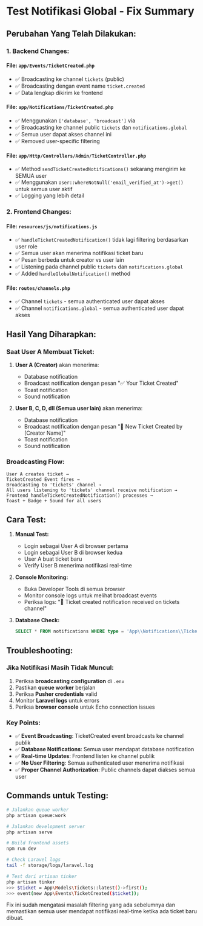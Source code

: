 # Test Notifikasi Global - Fix Summary

## Perubahan Yang Telah Dilakukan:

### 1. Backend Changes:

#### File: `app/Events/TicketCreated.php`
- ✅ Broadcasting ke channel `tickets` (public)
- ✅ Broadcasting dengan event name `ticket.created`
- ✅ Data lengkap dikirim ke frontend

#### File: `app/Notifications/TicketCreated.php`
- ✅ Menggunakan `['database', 'broadcast']` via
- ✅ Broadcasting ke channel public `tickets` dan `notifications.global`
- ✅ Semua user dapat akses channel ini
- ✅ Removed user-specific filtering

#### File: `app/Http/Controllers/Admin/TicketController.php`
- ✅ Method `sendTicketCreatedNotifications()` sekarang mengirim ke SEMUA user
- ✅ Menggunakan `User::whereNotNull('email_verified_at')->get()` untuk semua user aktif
- ✅ Logging yang lebih detail

### 2. Frontend Changes:

#### File: `resources/js/notifications.js`
- ✅ `handleTicketCreatedNotification()` tidak lagi filtering berdasarkan user role
- ✅ Semua user akan menerima notifikasi ticket baru
- ✅ Pesan berbeda untuk creator vs user lain
- ✅ Listening pada channel public `tickets` dan `notifications.global`
- ✅ Added `handleGlobalNotification()` method

#### File: `routes/channels.php`
- ✅ Channel `tickets` - semua authenticated user dapat akses
- ✅ Channel `notifications.global` - semua authenticated user dapat akses

## Hasil Yang Diharapkan:

### Saat User A Membuat Ticket:
1. **User A (Creator)** akan menerima:
   - Database notification
   - Broadcast notification dengan pesan "✅ Your Ticket Created"
   - Toast notification
   - Sound notification

2. **User B, C, D, dll (Semua user lain)** akan menerima:
   - Database notification  
   - Broadcast notification dengan pesan "🎫 New Ticket Created by [Creator Name]"
   - Toast notification
   - Sound notification

### Broadcasting Flow:
```
User A creates ticket → 
TicketCreated Event fires → 
Broadcasting to 'tickets' channel → 
All users listening to 'tickets' channel receive notification → 
Frontend handleTicketCreatedNotification() processes → 
Toast + Badge + Sound for all users
```

## Cara Test:

1. **Manual Test:**
   - Login sebagai User A di browser pertama
   - Login sebagai User B di browser kedua  
   - User A buat ticket baru
   - Verify User B menerima notifikasi real-time

2. **Console Monitoring:**
   - Buka Developer Tools di semua browser
   - Monitor console logs untuk melihat broadcast events
   - Periksa logs: "🎫 Ticket created notification received on tickets channel"

3. **Database Check:**
   ```sql
   SELECT * FROM notifications WHERE type = 'App\\Notifications\\TicketCreated' ORDER BY created_at DESC;
   ```

## Troubleshooting:

### Jika Notifikasi Masih Tidak Muncul:
1. Periksa **broadcasting configuration** di `.env`
2. Pastikan **queue worker** berjalan
3. Periksa **Pusher credentials** valid
4. Monitor **Laravel logs** untuk errors
5. Periksa **browser console** untuk Echo connection issues

### Key Points:
- ✅ **Event Broadcasting**: TicketCreated event broadcasts ke channel publik
- ✅ **Database Notifications**: Semua user mendapat database notification
- ✅ **Real-time Updates**: Frontend listen ke channel publik
- ✅ **No User Filtering**: Semua authenticated user menerima notifikasi
- ✅ **Proper Channel Authorization**: Public channels dapat diakses semua user

## Commands untuk Testing:

```bash
# Jalankan queue worker
php artisan queue:work

# Jalankan development server  
php artisan serve

# Build frontend assets
npm run dev

# Check Laravel logs
tail -f storage/logs/laravel.log

# Test dari artisan tinker
php artisan tinker
>>> $ticket = App\Models\Tickets::latest()->first();
>>> event(new App\Events\TicketCreated($ticket));
```

Fix ini sudah mengatasi masalah filtering yang ada sebelumnya dan memastikan semua user mendapat notifikasi real-time ketika ada ticket baru dibuat.